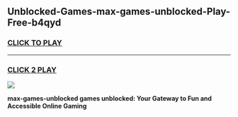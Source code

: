 
## Unblocked-Games-max-games-unblocked-Play-Free-b4qyd
<h3>
<a href="https://premium76.site?title=max-games-unblocked&ref=21A">CLICK TO PLAY</a></h3>
<hr>

<h3>
<a href="https://premium76.site?title=max-games-unblocked&ref=21A">CLICK 2 PLAY</a>
  
</h3>

<a href="https://premium76.site?title=max-games-unblocked&ref=21A"><img src="https://clearcache.store/games.png"></a>


**max-games-unblocked games unblocked: Your Gateway to Fun and Accessible Online Gaming**
